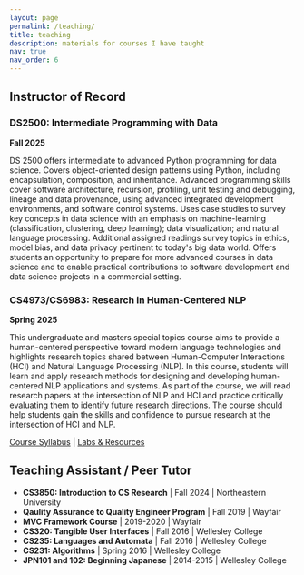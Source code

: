 ```yaml
---
layout: page
permalink: /teaching/
title: teaching
description: materials for courses I have taught
nav: true
nav_order: 6
---
```


## Instructor of Record

### DS2500: Intermediate Programming with Data

**Fall 2025**

DS 2500 offers intermediate to advanced Python programming for data science. Covers object-oriented design patterns using Python, including encapsulation, composition, and inheritance. Advanced programming skills cover software architecture, recursion, profiling, unit testing and debugging, lineage and data provenance, using advanced integrated development environments, and software control systems. Uses case studies to survey key concepts in data science with an emphasis on machine-learning (classification, clustering, deep learning); data visualization; and natural language processing. Additional assigned readings survey topics in ethics, model bias, and data privacy pertinent to today's big data world. Offers students an opportunity to prepare for more advanced courses in data science and to enable practical contributions to software development and data science projects in a commercial setting.

### CS4973/CS6983: Research in Human-Centered NLP

**Spring 2025**

This undergraduate and masters special topics course aims to provide a human-centered perspective toward modern language technologies and highlights research topics shared between Human-Computer Interactions (HCI) and Natural Language Processing (NLP). In this course, students will learn and apply research methods for designing and developing human-centered NLP applications and systems. As part of the course, we will read research papers at the intersection of NLP and HCI and practice critically evaluating them to identify future research directions. The course should help students gain the skills and confidence to pursue research at the intersection of HCI and NLP.

[Course Syllabus](../assets/pdf/CS4973_Syllabus.pdf) \| [Labs & Resources](https://github.com/hyesunyun/neu-cs4973-cs6983)

## Teaching Assistant / Peer Tutor

- **CS3850: Introduction to CS Research** \| Fall 2024 \| Northeastern University
- **Qaulity Assurance to Quality Engineer Program** \| Fall 2019 \| Wayfair
- **MVC Framework Course** \| 2019-2020 \| Wayfair
- **CS320: Tangible User Interfaces** \| Fall 2016 \| Wellesley College
- **CS235: Languages and Automata** \| Fall 2016 \| Wellesley College
- **CS231: Algorithms** \| Spring 2016 \| Wellesley College
- **JPN101 and 102: Beginning Japanese** \| 2014-2015 \| Wellesley College
